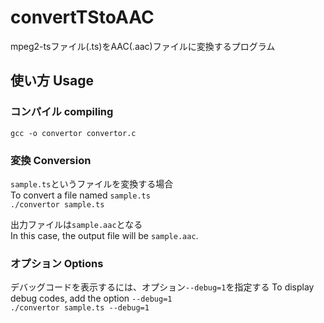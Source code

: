 # convertTStoAAC  
mpeg2-tsファイル(.ts)をAAC(.aac)ファイルに変換するプログラム  

## 使い方 Usage  
### コンパイル compiling  
`gcc -o convertor convertor.c`  

### 変換 Conversion  
`sample.ts`というファイルを変換する場合  
To convert a file named `sample.ts`  
`./convertor sample.ts`  
  
出力ファイルは`sample.aac`となる  
In this case, the output file will be `sample.aac`.  
  
### オプション Options
デバッグコードを表示するには、オプション`--debug=1`を指定する
  To display debug codes, add the option `--debug=1`  
`./convertor sample.ts --debug=1`  

